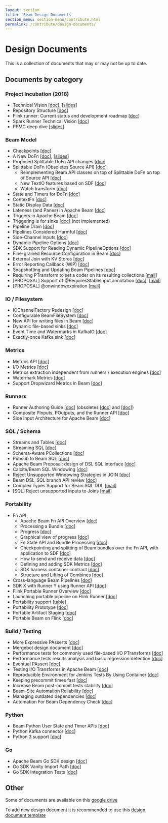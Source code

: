 ```yaml
---
layout: section
title: 'Beam Design Documents'
section_menu: section-menu/contribute.html
permalink: /contribute/design-documents/
---
```

<!--
Licensed under the Apache License, Version 2.0 (the "License");
you may not use this file except in compliance with the License.
You may obtain a copy of the License at

http://www.apache.org/licenses/LICENSE-2.0

Unless required by applicable law or agreed to in writing, software
distributed under the License is distributed on an "AS IS" BASIS,
WITHOUT WARRANTIES OR CONDITIONS OF ANY KIND, either express or implied.
See the License for the specific language governing permissions and
limitations under the License.
-->

# Design Documents
This is a collection of documents that may or may not be up to date.

## Documents by category
### Project Incubation (2016)
- Technical Vision [[doc](https://docs.google.com/document/d/1UyAeugHxZmVlQ5cEWo_eOPgXNQA1oD-rGooWOSwAqh8/edit)], [[slides](https://docs.google.com/presentation/d/1E9seGPB_VXtY_KZP4HngDPTbsu5RVZFFaTlwEYa88Zw)]
- Repository Structure [[doc](https://docs.google.com/document/d/1mTeZED33Famq25XedbKeDlGIJRvtzCXjSfwH9NKQYUE)]
- Flink runner: Current status and development roadmap [[doc](https://docs.google.com/document/d/1QM_X70VvxWksAQ5C114MoAKb1d9Vzl2dLxEZM4WYogo)]
- Spark Runner Technical Vision [[doc](https://docs.google.com/document/d/1y4qlQinjjrusGWlgq-mYmbxRW2z7-_X5Xax-GG0YsC0)]
- PPMC deep dive [[slides](https://docs.google.com/presentation/d/1uTb7dx4-Y2OM_B0_3XF_whwAL2FlDTTuq2QzP9sJ4Mg)]

### Beam Model
- Checkpoints [[doc](https://s.apache.org/FIWQ)]
- A New DoFn [[doc](https://s.apache.org/a-new-dofn)], [[slides](https://s.apache.org/presenting-a-new-dofn)]
- Proposed Splittable DoFn API changes [[doc](https://docs.google.com/document/d/1BGc8pM1GOvZhwR9SARSVte-20XEoBUxrGJ5gTWXdv3c)]
- Splittable DoFn (Obsoletes Source API) [[doc](http://s.apache.org/splittable-do-fn)]
  - Reimplementing Beam API classes on top of Splittable DoFn on top of Source API [[doc](https://s.apache.org/sdf-via-source)]
  - New TextIO features based on SDF [[doc](http://s.apache.org/textio-sdf)]
  - Watch transform [[doc](http://s.apache.org/beam-watch-transform)]
- State and Timers for DoFn [[doc](https://s.apache.org/beam-state)]
- ContextFn [[doc](http://s.apache.org/context-fn)]
- Static Display Data [[doc](https://docs.google.com/document/d/11enEB9JwVp6vO0uOYYTMYTGkr3TdNfELwWqoiUg5ZxM)]
- Lateness (and Panes) in Apache Beam [[doc](https://s.apache.org/beam-lateness)]
- Triggers in Apache Beam [[doc](https://s.apache.org/beam-triggers)]
- Triggering is for sinks [[doc](https://s.apache.org/beam-sink-triggers)] (not implemented)
- Pipeline Drain [[doc](https://docs.google.com/document/d/1NExwHlj-2q2WUGhSO4jTu8XGhDPmm3cllSN8IMmWci8)]
- Pipelines Considered Harmful [[doc](https://s.apache.org/no-beam-pipeline)]
- Side-Channel Inputs [[doc](https://docs.google.com/document/d/1e_-MenoW2cQ-6-EGVVqfOR-B9FovVXqXyUm4-ZwlgKA)]
- Dynamic Pipeline Options [[doc](https://docs.google.com/document/d/1I-iIgWDYasb7ZmXbGBHdok_IK1r1YAJ90JG5Fz0_28o)]
- SDK Support for Reading Dynamic PipelineOptions [[doc](https://docs.google.com/document/d/17I7HeNQmiIfOJi0aI70tgGMMkOSgGi8ZUH-MOnFatZ8)]
- Fine-grained Resource Configuration in Beam [[doc](https://docs.google.com/document/d/1N0y64dbzmukLLEy6M9CygdI_H88pIS3NtcOAkL5-oVw)]
- External Join with KV Stores [[doc](https://docs.google.com/document/d/1B-XnUwXh64lbswRieckU0BxtygSV58hysqZbpZmk03A)]
- Error Reporting Callback (WIP) [[doc](https://docs.google.com/document/d/1o2VXwCL97k3G-1BR9RSKNc6XtJTIA6SEKPMne91S67Y)]
- Snapshotting and Updating Beam Pipelines [[doc](https://docs.google.com/document/d/1UWhnYPgui0gUYOsuGcCjLuoOUlGA4QaY91n8p3wz9MY)]
- Requiring PTransform to set a coder on its resulting collections [[mail](https://lists.apache.org/thread.html/1dde0b5a93c2983cbab5f68ce7c74580102f5bb2baaa816585d7eabb@%3Cdev.beam.apache.org%3E)]
- [PROPOSAL] Support of @RequiresStableInput annotation [[doc](https://docs.google.com/document/d/117yRKbbcEdm3eIKB_26BHOJGmHSZl1YNoF0RqWGtqAM)], [[mail](https://lists.apache.org/thread.html/ae3c838df060e47148439d1dad818d5e927b2a25ff00cc4153221dff@%3Cdev.beam.apache.org%3E)]
- [PROPOSAL] @onwindowexpiration [[mail](https://lists.apache.org/thread.html/1dab7f17c97378e665928b11116cbd887dc7be93390ab26c593ee49a@%3Cdev.beam.apache.org%3E)]

### IO / Filesystem
- IOChannelFactory Redesign [[doc](https://docs.google.com/document/d/11TdPyZ9_zmjokhNWM3Id-XJsVG3qel2lhdKTknmZ_7M)]
- Configurable BeamFileSystem [[doc](https://docs.google.com/document/d/1-7vo9nLRsEEzDGnb562PuL4q9mUiq_ZVpCAiyyJw8p8)]
- New API for writing files in Beam [[doc](http://s.apache.org/fileio-write)]
- Dynamic file-based sinks [[doc](https://docs.google.com/document/d/1Bd9mJO1YC8vOoFObJFupVURBMCl7jWt6hOgw6ClwxE4)]
- Event Time and Watermarks in KafkaIO [[doc](https://docs.google.com/document/d/1DyWcLJpALRoUfvYUbiPCDVikYb_Xz2X7Co2aDUVVd4I)]
- Exactly-once Kafka sink [[doc](https://lists.apache.org/thread.html/fb394e576e6e858205307b033c5a5c6cc3923a17606814a54036c570@%3Cdev.beam.apache.org%3E)]

### Metrics
- Metrics API [[doc](http://s.apache.org/beam-metrics-api)]
- I/O Metrics [[doc](https://s.apache.org/standard-io-metrics)]
- Metrics extraction independent from runners / execution engines [[doc](https://s.apache.org/runner_independent_metrics_extraction)]
- Watermark Metrics [[doc](https://docs.google.com/document/d/1ykjjG97DjVQP73jGbotGRbtK38hGvFbokNEOuNO4DAo)]
- Support Dropwizard Metrics in Beam [[doc](https://docs.google.com/document/d/1-35iyCIJ9P4EQONlakgXBFRGUYoOLanq2Uf2sw5EjJw)]

### Runners
- Runner Authoring Guide [[doc](https://s.apache.org/beam-runner-guide)] (obsoletes [[doc](http://s.apache.org/beam-runner-api)] and [[doc](https://s.apache.org/beam-runner-1-pager)])
- Composite PInputs, POutputs, and the Runner API [[doc](https://s.apache.org/beam-runner-composites)]
- Side Input Architecture for Apache Beam [[doc](https://s.apache.org/beam-side-inputs-1-pager)]

### SQL / Schema
- Streams and Tables [[doc](https://s.apache.org/beam-streams-tables)]
- Streaming SQL [[doc](http://s.apache.org/streaming-sql-spec)]
- Schema-Aware PCollections [[doc](https://docs.google.com/document/d/1tnG2DPHZYbsomvihIpXruUmQ12pHGK0QIvXS1FOTgRc)]
- Pubsub to Beam SQL [[doc](https://docs.google.com/document/d/1wIXTxh-nQ3u694XbF0iEZX_7-b3yi4ad0ML2pcAxYfE)]
- Apache Beam Proposal: design of DSL SQL interface [[doc](https://docs.google.com/document/d/1uWXL_yF3UUO5GfCxbL6kWsmC8xCWfICU3RwiQKsk7Mk)]
- Calcite/Beam SQL Windowing [[doc](https://docs.google.com/document/d/1RmyV9e1Qab-axsLI1WWpw5oGAJDv0X7y9OSnPnrZWJk)]
- Reject Unsupported Windowing Strategies in JOIN [[doc](https://docs.google.com/document/d/1V-ZgKVTwHdNSGlQWncWIzcf_Rw2oLKZFSkU43scLff4)]
- Beam DSL_SQL branch API review [[doc](https://s.apache.org/beam-sql-dsl-api-review)]
- Complex Types Support for Beam SQL DDL [[mail](https://lists.apache.org/thread.html/c494e521cb6865b1ae19a68e8e653afc562df7744e8d08087249cbe0@%3Cdev.beam.apache.org%3E)]
- [SQL] Reject unsupported inputs to Joins [[mail](https://lists.apache.org/thread.html/e7a442fa9cf6b76a5b435493170508f6c42fb9ccef9bcef434424f79@%3Cdev.beam.apache.org%3E)]

### Portability
- Fn API
  - Apache Beam Fn API Overview [[doc](https://s.apache.org/beam-fn-api)]
  - Processing a Bundle [[doc](https://s.apache.org/beam-fn-api-processing-a-bundle)]
  - Progress [[doc](https://s.apache.org/beam-fn-api-progress-reporting)]
  - Graphical view of progress [[doc](https://docs.google.com/document/d/1Dx18qBTvFWNqwLeecemOpKfleKzFyeV3Qwh71SHATvY)]
  - Fn State API and Bundle Processing [[doc](https://s.apache.org/beam-fn-state-api-and-bundle-processing)]
  - Checkpointing and splitting of Beam bundles over the Fn API, with application to SDF [[doc](https://s.apache.org/beam-breaking-fusion)]
  - How to send and receive data [[doc](https://s.apache.org/beam-fn-api-send-and-receive-data)]
  - Defining and adding SDK Metrics [[doc](https://s.apache.org/beam-fn-api-metrics)]
  - SDK harness container contract [[doc](https://s.apache.org/beam-fn-api-container-contract)]
  - Structure and Lifting of Combines [[doc](https://s.apache.org/beam-runner-api-combine-model)]
- Cross-language Beam Pipelines [[doc](https://s.apache.org/beam-mixed-language-pipelines)]
- SDK X with Runner Y using Runner API [[doc](https://s.apache.org/beam-job-api)]
- Flink Portable Runner Overview [[doc](https://s.apache.org/portable-flink-runner-overview)]
- Launching portable pipeline on Flink Runner [[doc](https://docs.google.com/document/d/1xOaEEJrMmiSHprd-WiYABegfT129qqF-idUBINjxz8s)]
- Portability support [[table](https://docs.google.com/spreadsheets/d/1KDa_FGn1ShjomGd-UUDOhuh2q73de2tPz6BqHpzqvNI)]
- Portability Prototype [[doc](https://s.apache.org/beam-portability-team-doc)]
- Portable Artifact Staging [[doc](https://docs.google.com/document/d/12zNk3O2nhTB8Zmxw5U78qXrvlk5r42X8tqF248IDlpI)]
- Portable Beam on Flink [[doc](https://s.apache.org/portable-beam-on-flink)]

### Build / Testing
- More Expressive PAsserts [[doc](https://docs.google.com/document/d/1fZUUbG2LxBtqCVabQshldXIhkMcXepsbv2vuuny8Ix4)]
- Mergebot design document [[doc](https://docs.google.com/document/d/18iFnW6egjqd_ADXCTQcuAkkz3J96LHdV5DlYUhXHf0M)]
- Performance tests for commonly used file-based I/O PTransforms [[doc](https://docs.google.com/document/d/1dA-5s6OHiP_cz-NRAbwapoKF5MEC1wKps4A5tFbIPKE)]
- Performance tests results analysis and basic regression detection [[doc](https://docs.google.com/document/d/1Cb7XVmqe__nA_WCrriAifL-3WCzbZzV4Am5W_SkQLeA)]
- Eventual PAssert [[doc](https://docs.google.com/document/d/1X_3KH_6QyfOSnh5kNK-fHlkEDrwPVpA2RnRggMMxhUk)]
- Testing I/O Transforms in Apache Beam [[doc](https://docs.google.com/document/d/153J9jPQhMCNi_eBzJfhAg-NprQ7vbf1jNVRgdqeEE8I)]
- Reproducible Environment for Jenkins Tests By Using Container [[doc](https://docs.google.com/document/d/1U7FeVMiHiBP-pFm4ULotqG1QqZY0fi7g9ZwTmeIgvvM)]
- Keeping precommit times fast [[doc](https://docs.google.com/document/d/1udtvggmS2LTMmdwjEtZCcUQy6aQAiYTI3OrTP8CLfJM/edit?usp=sharing)]
- Increase Beam post-commit tests stability [[doc](https://docs.google.com/document/d/1sczGwnCvdHiboVajGVdnZL0rfnr7ViXXAebBAf_uQME)]
- Beam-Site Automation Reliability [[doc](https://s.apache.org/beam-site-automation)]
- Managing outdated dependencies [[doc](https://docs.google.com/document/d/15m1MziZ5TNd9rh_XN0YYBJfYkt0Oj-Ou9g0KFDPL2aA)]
- Automation For Beam Dependency Check [[doc](https://docs.google.com/document/d/1rqr_8a9NYZCgeiXpTIwWLCL7X8amPAVfRXsO72BpBwA)]

### Python
- Beam Python User State and Timer APIs [[doc](https://s.apache.org/beam-python-user-state-and-timers)]
- Python Kafka connector [[doc](https://docs.google.com/document/d/1ogRS-e-HYYTHsXi_l2zDUUOnvfzEbub3BFkPrYIOawU)]
- Python 3 support [[doc](https://s.apache.org/beam-python-3)]

### Go
- Apache Beam Go SDK design [[doc](https://s.apache.org/beam-go-sdk-design-rfc)]
- Go SDK Vanity Import Path [[doc](https://s.apache.org/go-beam-vanity-import)]
- Go SDK Integration Tests [[doc](https://docs.google.com/document/d/1jy6EE7D4RjgfNV0FhD3rMsT1YKhnUfcHRZMAlC6ygXw)]

## Other
Some of documents are available on this [google drive](https://drive.google.com/corp/drive/folders/0B-IhJZh9Ab52OFBVZHpsNjc4eXc)

To add new design document it is recommended to use this [design document template](https://docs.google.com/document/d/1kVePqjt2daZd0bQHGUwghlcLbhvrny7VpflAzk9sjUg)
